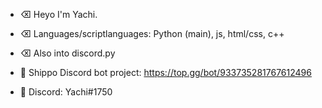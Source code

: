 - ⌫ Heyo I'm Yachi. 
- ⌫ Languages/scriptlanguages: Python (main), js, html/css, c++
- ⌫ Also into discord.py

- 🍁 Shippo Discord bot project: 
https://top.gg/bot/933735281767612496
- 🍁 Discord: Yachi#1750


<!---
mx177013/mx177013 is a ✨ special ✨ repository because its `README.md` (this file) appears on your GitHub profile.
You can click the Preview link to take a look at your changes.
--->
